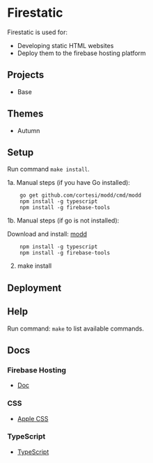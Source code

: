 # Firestatic
Firestatic is used for:
* Developing static HTML websites
* Deploy them to the firebase hosting platform

## Projects
* Base

## Themes
* Autumn

## Setup
Run command `make install`.

1a. Manual steps (if you have Go installed):

```
    go get github.com/cortesi/modd/cmd/modd
    npm install -g typescript
    npm install -g firebase-tools
```

1b. Manual steps (if go is not installed):

Download and install: [modd](https://github.com/cortesi/modd/releases)

```
    npm install -g typescript
    npm install -g firebase-tools
```

2. make install

## Deployment


## Help
Run command: `make` to list available commands.

## Docs

### Firebase Hosting
* [Doc](https://firebase.google.com/docs/hosting/)

### CSS
* [Apple CSS](http://www.cssstats.com/stats?url=http%3A%2F%2Fapple.com&name=Apple)

### TypeScript
* [TypeScript](https://www.typescriptlang.org/)
